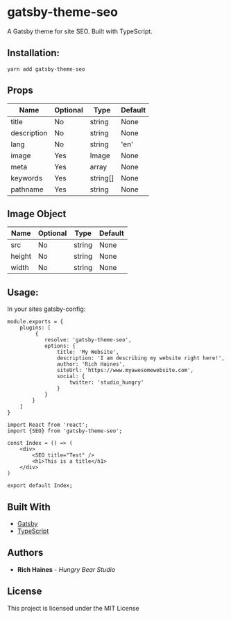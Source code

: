 # gatsby-theme-seo
A Gatsby theme for site SEO. Built with TypeScript.

## Installation: 

```yarn add gatsby-theme-seo```

## Props

| Name          | Optional | Type       | Default |
|---------------|----------|------------|---------|
| title         |   No     | string     | None    |
| description   |   No     | string     | None    |
| lang          |   No     | string     | 'en'    |
| image         |   Yes    | Image      | None    |
| meta          |   Yes    | array      | None    |
| keywords      |   Yes    | string[]   | None    |
| pathname      |   Yes    | string     | None    |

## Image Object

| Name   | Optional  | Type   | Default |
|--------|-----------|--------|---------|
| src    |  No       | string | None    |
| height |  No       | string | None    |
| width  |  No       | string | None    |


## Usage: 

In your sites gatsby-config: 

```
module.exports = {
    plugins: [
         {
            resolve: 'gatsby-theme-seo', 
            options: {
                title: 'My Website',
                description: 'I am describing my website right here!',
                author: 'Rich Haines',
                siteUrl: 'https://www.myawesomewebsite.com',
                social: {
                    twitter: 'studio_hungry'
                }
            }
        }
    ]
}
```

```
import React from 'react';
import {SEO} from 'gatsby-theme-seo';

const Index = () => (
    <div>
        <SEO title="Test" />
        <h1>This is a title</h1>
    </div>
)

export default Index;
```

## Built With

- [Gatsby](https://www.gatsbyjs.org/)
- [TypeScript](https://www.typescriptlang.org/)

## Authors

- **Rich Haines** - _Hungry Bear Studio_

## License

This project is licensed under the MIT License